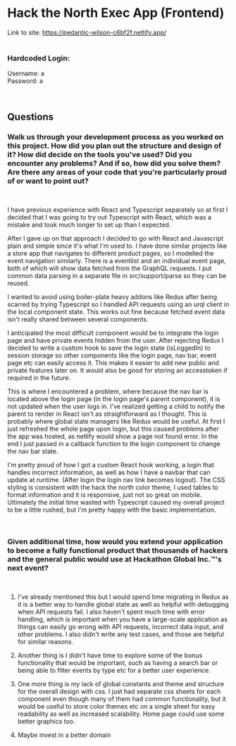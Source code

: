 # Hack the North Exec App (Frontend)

Link to site: https://pedantic-wilson-c6bf2f.netlify.app/   
<br />
### Hardcoded Login:    

Username: a   
Password: a

<br />

## Questions
### Walk us through your development process as you worked on this project. How did you plan out the structure and design of it? How did decide on the tools you've used? Did you encounter any problems? And if so, how did you solve them? Are there any areas of your code that you're particularly proud of or want to point out?      
<br />

I have previous experience with React and Typescript separately so at first I decided that I was going to try out Typescript with React, which was a mistake and took much longer to set up than I expected. 

After I gave up on that approach I decided to go with React and Javascript plain and simple since it's what I'm used to. I have done similar projects like a store app that navigates to different product pages, so I modelled the event navigation similarly. There is a eventlist and an individual event page, both of which will show data fetched from the GraphQL requests.
I put common data parsing in a separate file in src/support/parse so they can be reused.

I wanted to avoid using boiler-plate heavy addons like Redux after being scarred by trying Typescript so I handled API requests using an urql client in the local component state. This works out fine because fetched event data isn't really shared between several components.

I anticipated the most difficult component would be to integrate the login page and have private events hidden from the user. After rejecting Redux I decided to write a custom hook to save the login state (isLoggedIn) to session storage so other components like the login page, nav bar, event page etc can easily access it. This makes it easier to add new public and private features later on. It would also be good for storing an accesstoken if required in the future. 

This is where I encountered a problem, where because the nav bar is located above the login page (in the login page's parent component), it is not updated when the user logs in. I've realized getting a child to notify the parent to render in React isn't as straightforward as I thought. This is probably where global state managers like Redux would be useful. At first I just refreshed the whole page upon login, but this caused problems after the app was hosted, as netlify would show a page not found error. In the end I just passed in a callback function to the login component to change the nav bar state.  

I'm pretty proud of how I got a custom React hook working, a login that handles incorrect information, as well as how I have a navbar that can update at runtime. (After login the login nav link becomes logout). The CSS styling is consistent with the hack the north color theme, I used tables to format information and it is responsive, just not so great on mobile. Ultimately the initial time wasted with Typescript caused my overall project to be a little rushed, but I'm pretty happy with the basic implementation. 

<br />

### Given additional time, how would you extend your application to become a fully functional product that thousands of hackers and the general public would use at Hackathon Global Inc.™'s next event?
<br />

1. I've already mentioned this but I would spend time migrating in Redux as it is a better way to handle global state as well as helpful with debugging when API requests fail. I also haven't spent much time with error handling, which is important when you have a large-scale application as things can easily go wrong with API requests, incorrect data input, and other problems. I also didn't write any test cases, and those are helpful for similar reasons.

2. Another thing is I didn't have time to explore some of the bonus functionality that would be important, such as having a search bar or being able to filter events by type etc for a better user experience. 

3. One more thing is my lack of global constants and theme and structure for the overall design with css. I just had separate css sheets for each component even though many of them had common functionality, but it would be useful to store color themes etc on a single sheet for easy readability as well as increased scalability. Home page could use some better graphics too. 

4. Maybe invest in a better domain

